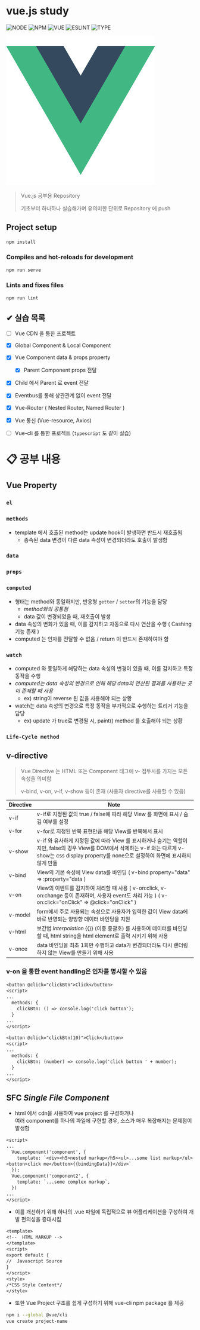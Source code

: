 # vue.js study

![NODE][node-url]
![NPM][npm-url]
![VUE][vue-url]
![ESLINT][eslint-url]
![TYPE][typescript-url]

![img.png](img.png)

> Vue.js 공부용 Repository
> 
> 기초부터 하나하나 실습해가며 유의미한 단위로 Repository 에 push

## Project setup
```
npm install
```

### Compiles and hot-reloads for development
```
npm run serve
```

### Lints and fixes files
```
npm run lint
```

## ✔ 실습 목록

- [ ] Vue CDN 을 통한 프로젝트
- [x] Global Component & Local Component
- [x] Vue Component data & props property
  - [x] Parent Component props 전달
- [x] Child 에서 Parent 로 event 전달
- [x] Eventbus를 통해 상관관계 없이 event 전달 
- [x] Vue-Router ( Nested Router, Named Router )
- [x] Vue 통신 (Vue-resource, Axios)

- [ ] Vue-cli 를 통한 프로젝트 (`typescript` 도 같이 실습)

# 📋 공부 내용

## Vue Property

### `el`

### `methods`

- template 에서 호출된 method는 update hook이 발생하면 반드시 재호출됨
  - 종속된 data 변경이 다른 data 속성이 변경되더라도 호출이 발생함

### `data`

### `props`

### `computed`

- 형태는 method와 동일하지만, 반응형 `getter` / `setter`의 기능을 담당
  - _method와의 공통점_
  - data 값이 변경되었을 때, 재호출이 발생
- data 속성의 변화가 있을 때, 이를 감지하고 자동으로 다시 연산을 수행 ( Cashing 기능 존재 )
- computed 는 인자를 전달할 수 없음 / return 이 반드시 존재하여야 함

### `watch`

- computed 와 동일하게 해당하는 data 속성의 변경이 있을 때, 이를 감지하고 특정 동작을 수행
- _computed는 data 속성의 변경으로 인해 해당 data의 연산된 결과를 사용하는 곳이 존재할 때 사용_
  - ex) string이 reverse 된 값을 사용해야 되는 상황
- watch는 data 속성의 변경으로 특정 동작을 부가적으로 수행하는 트리거 기능을 담당
  - ex) update 가 true로 변경될 시, paint() method 를 호출해야 되는 상황 

### `Life-Cycle method`


## v-directive

> Vue Directive 는 HTML 또는 Component 태그에 v- 접두사를 가지는 모든 속성을 의미함
> 
> v-bind, v-on, v-if, v-show 등이 존재 (사용자 directive를 사용할 수 있음)

| Directive | Note                                                                                                                                          |
|-----------|-----------------------------------------------------------------------------------------------------------------------------------------------|
| v-if      | v-if로 지정된 값의 true / false에 따라 해당 View 를 화면에 표시 / 숨김 여부를 설정                                                                                    |
| v-for     | v-for로 지정된 반복 표현만큼 해당 View를 반복해서 표시                                                                                                           |
| v-show    | v-if 와 유사하게 지정된 값에 따라 View 를 표시하거나 숨기는 역할이지만, false의 경우 View를 DOM에서 삭제하는 v-if 와는 다르게 v-show는 css display property를 none으로 설정하여 화면에 표시하지 않게 만듦 |
| v-bind    | View의 기본 속성에 View data를 바인딩 ( v-bind:property="data" => :property="data )                                                                     |
| v-on      | View의 이벤트를 감지하여 처리할 때 사용 ( v-on:click, v-on:change 등이 존재하며, 사용자 event도 처리 가능 ) ( v-on:click="onClick" => @click="onClick" )                   |
| v-model   | form에서 주로 사용되는 속성으로 사용자가 입력한 값이 View data에 바로 반영되는 양방향 데이터 바인딩을 지원                                                                            |
| v-html    | 보간법 *Interpolation* {{}} (이중 중괄호) 를 사용하여 데이터를 바인딩 할 때, html string을 html element로 출력 시키기 위해 사용                                                |
| v-once | data 바인딩을 최초 1회만 수행하고 data가 변경되더라도 다시 랜더링 하지 않는 View를 만들기 위해 사용                                                                               |

### v-on 을 통한 event handling은 인자를 명시할 수 있음

```vue
<button @click="clickBtn">Click</button>
<script>
...
  methods: {
    clickBtn: () => console.log('click button');
  }
...
</script>
```

```vue
<button @click="clickBtn(10)">Click</button>
<script>
...
  methods: {
    clickBtn: (number) => console.log('click button ' + number);
  }
...
</script>
```

## SFC *Single File Component*

- html 에서 cdn을 사용하여 vue project 를 구성하거나 <br/>여러 component를 하나의 파일에 구현할 경우, 소스가 매우 복잡해지는 문제점이 발생함

```vue
<script>
...
  Vue.component('component', {
    template: `<div><h5>nested markup</h5><ul>...some list markup</ul><button>click me</button>{{bindingData}}</div>`
  });
  Vue.component('component2', {
    template: `...some complex markup`,
  })
...
</script>
```

- 이를 개선하기 위해 하나의 .vue 파일에 독립적으로 뷰 어플리케이션을 구성하여 개발 편의성을 증대시킴

```vue
<template>
<!--  HTML MARKUP -->
</template>
<script>
export default {
//  Javascript Source
}
</script>
<style>
/*CSS Style Content*/
</style>
```

- 또한 Vue Project 구조를 쉽게 구성하기 위해 vue-cli npm package 를 제공
```bash
npm i --global @vue/cli
vue create project-name
```

[node-url]: https://shields.io/badge/node-v16.13.1-blue?style=for-the-badge
[npm-url]: https://shields.io/badge/npm-8.1.2-BLUE?style=for-the-badge
[vue-url]: https://shields.io/badge/vue.js-v3-blue?style=for-the-badge
[eslint-url]: https://shields.io/badge/eslint-v7.32.0-orange?style=for-the-badge
[typescript-url]: https://shields.io/badge/typescript-4.5.5-orange?style=for-the-badge